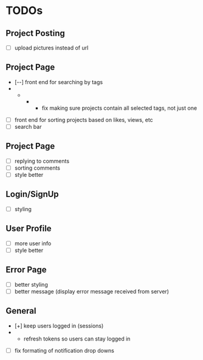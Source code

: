# TODOs
## Project Posting
- [ ] upload pictures instead of url

## Project Page
- [--] front end for searching by tags
- - - - fix making sure projects contain all selected tags, not just one
- [ ] front end for sorting projects based on likes, views, etc
- [ ] search bar

## Project Page
- [ ] replying to comments
- [ ] sorting comments
- [ ] style better
 
## Login/SignUp
- [ ] styling

## User Profile
- [ ] more user info
- [ ] style better

## Error Page
- [ ] better styling
- [ ] better message (display error message received from server)

## General
- [+] keep users logged in (sessions)
- - refresh tokens so users can stay logged in 
- [ ] fix formating of notification drop downs